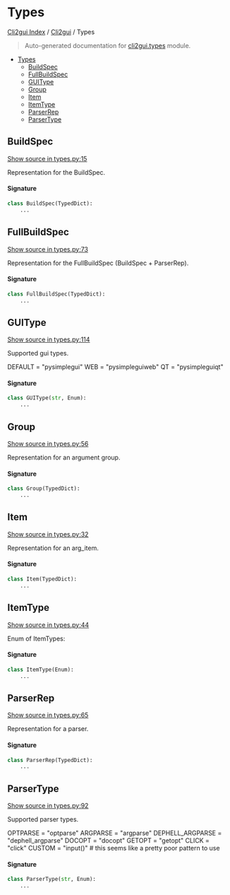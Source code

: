 # Types

[Cli2gui Index](../README.md#cli2gui-index) /
[Cli2gui](./index.md#cli2gui) /
Types

> Auto-generated documentation for [cli2gui.types](../../../cli2gui/types.py) module.

- [Types](#types)
  - [BuildSpec](#buildspec)
  - [FullBuildSpec](#fullbuildspec)
  - [GUIType](#guitype)
  - [Group](#group)
  - [Item](#item)
  - [ItemType](#itemtype)
  - [ParserRep](#parserrep)
  - [ParserType](#parsertype)

## BuildSpec

[Show source in types.py:15](../../../cli2gui/types.py#L15)

Representation for the BuildSpec.

#### Signature

```python
class BuildSpec(TypedDict):
    ...
```



## FullBuildSpec

[Show source in types.py:73](../../../cli2gui/types.py#L73)

Representation for the FullBuildSpec (BuildSpec + ParserRep).

#### Signature

```python
class FullBuildSpec(TypedDict):
    ...
```



## GUIType

[Show source in types.py:114](../../../cli2gui/types.py#L114)

Supported gui types.

DEFAULT = "pysimplegui"
WEB = "pysimpleguiweb"
QT = "pysimpleguiqt"

#### Signature

```python
class GUIType(str, Enum):
    ...
```



## Group

[Show source in types.py:56](../../../cli2gui/types.py#L56)

Representation for an argument group.

#### Signature

```python
class Group(TypedDict):
    ...
```



## Item

[Show source in types.py:32](../../../cli2gui/types.py#L32)

Representation for an arg_item.

#### Signature

```python
class Item(TypedDict):
    ...
```



## ItemType

[Show source in types.py:44](../../../cli2gui/types.py#L44)

Enum of ItemTypes:

#### Signature

```python
class ItemType(Enum):
    ...
```



## ParserRep

[Show source in types.py:65](../../../cli2gui/types.py#L65)

Representation for a parser.

#### Signature

```python
class ParserRep(TypedDict):
    ...
```



## ParserType

[Show source in types.py:92](../../../cli2gui/types.py#L92)

Supported parser types.

OPTPARSE = "optparse"
ARGPARSE = "argparse"
DEPHELL_ARGPARSE = "dephell_argparse"
DOCOPT = "docopt"
GETOPT = "getopt"
CLICK = "click"
CUSTOM = "input()"  # this seems like a pretty poor pattern to use

#### Signature

```python
class ParserType(str, Enum):
    ...
```